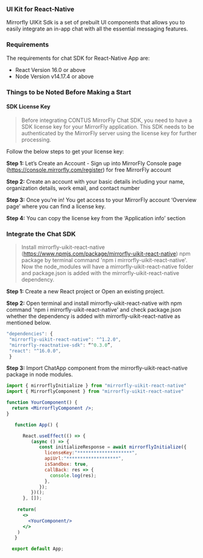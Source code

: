 ### UI Kit for React-Native

Mirrorfly UIKit Sdk is a set of prebuilt UI components that allows you to easily integrate an in-app chat with all the essential messaging features.

### Requirements

The requirements for chat SDK for React-Native App are:

- React Version 16.0 or above
- Node Version v14.17.4 or above

### Things to be Noted Before Making a Start

#### SDK License Key

> Before integrating CONTUS MirrorFly Chat SDK, you need to have a SDK license key for your MirrorFly application. This SDK needs to be authenticated by the MirrorFly server using the license key for further processing.

Follow the below steps to get your license key:

**Step 1:** Let’s Create an Account - Sign up into MirrorFly Console page (https://console.mirrorfly.com/register) for free MirrorFly account

**Step 2:** Create an account with your basic details including your name, organization details, work email, and contact number

**Step 3:** Once you’re in! You get access to your MirrorFly account ‘Overview page’ where you can find a license key.

**Step 4:** You can copy the license key from the ‘Application info’ section

### Integrate the Chat SDK

> Install mirrorfly-uikit-react-native (https://www.npmjs.com/package/mirrorfly-uikit-react-native) npm package by terminal command 'npm i mirrorfly-uikit-react-native'. Now the node_modules will have a mirrorfly-uikit-react-native folder and package.json is added with the mirrorfly-uikit-react-native dependency.

**Step 1:** Create a new React project or Open an existing project.

**Step 2:** Open terminal and install mirrorfly-uikit-react-native with npm command 'npm i mirrorfly-uikit-react-native' and check package.json whether the dependency is added with mirrorfly-uikit-react-native as mentioned below.

```jsx
"dependencies": {
 "mirrorfly-uikit-react-native": "^1.2.0",
 "mirrorfly-reactnative-sdk": “^0.3.0”,
 "react": "^16.0.0",
 }
```

**Step 3:** Import ChatApp component from the mirrorfly-uikit-react-native package in node modules.

```jsx
import { mirrorflyInitialize } from "mirrorfly-uikit-react-native"
import { MirrorflyComponent } from "mirrorfly-uikit-react-native"

function YourComponent() {
  return <MirrorflyComponent />;
}

   function App() {

      React.useEffect(() => {
         (async () => {
            const initializeResponse = await mirrorflyInitialize({
              licenseKey:"********************",
              apiUrl:"*******************",
              isSandbox: true,
              callBack: res => {
                console.log(res);
              },
            });
         })();
      }, []);
    
    return(
      <>
        <YourComponent/>
      </>
    )
   }

  export default App;
```

